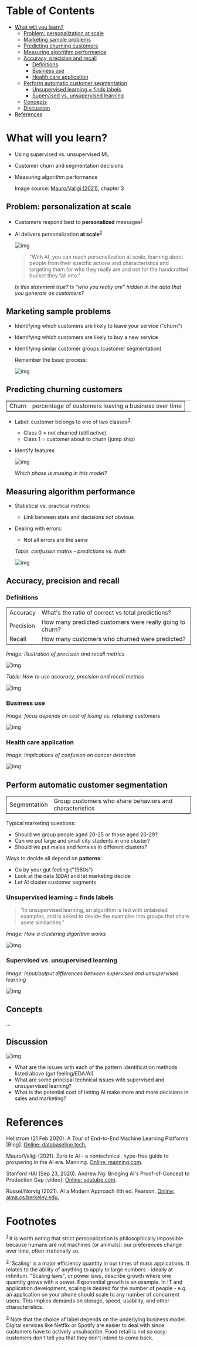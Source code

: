 
# Table of Contents

-   [What will you learn?](#orgcee987b)
    -   [Problem: personalization at scale](#org03b035f)
    -   [Marketing sample problems](#org7a3cd89)
    -   [Predicting churning customers](#org109b3d7)
    -   [Measuring algorithm performance](#org5662ac3)
    -   [Accuracy, precision and recall](#org0311811)
        -   [Definitions](#org8432080)
        -   [Business use](#orgc8053dc)
        -   [Health care application](#org9bb84b1)
    -   [Perform automatic customer segmentation](#org109c6ac)
        -   [Unsupervised learning = finds labels](#org01e44c3)
        -   [Supervised vs. unsupervised learning](#orgf4dfbd0)
    -   [Concepts](#orgc92bdfc)
    -   [Discussion](#orgda459db)
-   [References](#orgcdc281b)



<a id="orgcee987b"></a>

# What will you learn?

-   Using supervised vs. unsupervised ML
-   Customer churn and segmentation decisions
-   Measuring algorithm performance
    
    Image source: [Mauro/Valigi (2021)](#orgcb9fdcd), chapter 3


<a id="org03b035f"></a>

## Problem: personalization at scale

-   Customers respond best to **personalized** messages<sup><a id="fnr.1" class="footref" href="#fn.1">1</a></sup>
-   AI delivers personalization **at scale**<sup><a id="fnr.2" class="footref" href="#fn.2">2</a></sup>
    
    ![img](./img/segmentation.png)
    
    > "With AI, you can reach personalization at scale, learning about
    > people from their specific actions and characteristics and targeting
    > them for who they really are and not for the handcrafted bucket they
    > fall into."
    
    *Is this statement true? Is "who you really are" hidden in the
    data that you generate as customers?*


<a id="org7a3cd89"></a>

## Marketing sample problems

-   Identifying which customers are likely to leave your service
    ("churn")
-   Identifying which customers are likely to buy a new service
-   Identifying simlar customer groups (customer segmentation)
    
    Remember the basic process:
    
    ![img](./img/ml.png)


<a id="org109b3d7"></a>

## Predicting churning customers

<table border="2" cellspacing="0" cellpadding="6" rules="groups" frame="hsides">


<colgroup>
<col  class="org-left" />

<col  class="org-left" />
</colgroup>
<tbody>
<tr>
<td class="org-left">Churn</td>
<td class="org-left">percentage of customers leaving a business over time</td>
</tr>
</tbody>
</table>

-   Label: customer belongs to one of two classes<sup><a id="fnr.3" class="footref" href="#fn.3">3</a></sup>:
    -   Class 0 = not churned (still active)
    -   Class 1 = customer about to churn (jump ship)
-   Identify features
    
    ![img](./img/ml1.png)
    
    *Which phase is missing in this model?*


<a id="org5662ac3"></a>

## Measuring algorithm performance

-   Statistical vs. practical metrics:
    -   Link between stats and decisions not obvious
-   Dealing with errors:
    
    -   Not all errors are the same
    
    *Table: confusion matrix - predictions vs. truth*
    
    ![img](./img/confusion.png)


<a id="org0311811"></a>

## Accuracy, precision and recall


<a id="org8432080"></a>

### Definitions

<table border="2" cellspacing="0" cellpadding="6" rules="groups" frame="hsides">


<colgroup>
<col  class="org-left" />

<col  class="org-left" />
</colgroup>
<tbody>
<tr>
<td class="org-left">Accuracy</td>
<td class="org-left">What's the ratio of correct vs total predictions?</td>
</tr>


<tr>
<td class="org-left">Precision</td>
<td class="org-left">How many predicted customers were really going to churn?</td>
</tr>


<tr>
<td class="org-left">Recall</td>
<td class="org-left">How many customers who churned were predicted?</td>
</tr>
</tbody>
</table>

*Image: illustration of precision and recall metrics*

![img](./img/precisionrecall.png)

*Table: How to use accuracy, precision and recall metrics*

![img](./img/metrics.png)


<a id="orgc8053dc"></a>

### Business use

*Image: focus depends on cost of losing vs. retaining customers*

![img](./img/business.png)


<a id="org9bb84b1"></a>

### Health care application

*Image: Implications of confusion on cancer detection*

![img](./img/cost.png)


<a id="org109c6ac"></a>

## Perform automatic customer segmentation

<table border="2" cellspacing="0" cellpadding="6" rules="groups" frame="hsides">


<colgroup>
<col  class="org-left" />

<col  class="org-left" />
</colgroup>
<tbody>
<tr>
<td class="org-left">Segmentation</td>
<td class="org-left">Group customers who share behaviors and characteristics</td>
</tr>
</tbody>
</table>

Typical marketing questions:

-   Should we group people aged 20-25 or those aged 20-29?
-   Can we put large and small city students in one cluster?
-   Should we put males and females in different clusters?

Ways to decide all depend on **patterns**:

-   Go by your gut feeling ("1980s")
-   Look at the data (EDA) and let marketing decide
-   Let AI cluster customer segments


<a id="org01e44c3"></a>

### Unsupervised learning = finds labels

> "In unsupervised learning, an algorithm is fed with unlabeled
> examples, and is asked to devide the examples into groups that
> share some similarities."

*Image: How a clustering algorithm works*

![img](./img/clustering.png)


<a id="orgf4dfbd0"></a>

### Supervised vs. unsupervised learning

*Image: Input/output differences between supervised and
unsupervised learning*

![img](./img/difference.png)


<a id="orgc92bdfc"></a>

## Concepts

&#x2026;


<a id="orgda459db"></a>

## Discussion

![img](./img/discussion.gif)

-   What are the issues with each of the pattern identification
    methods listed above (gut feeling/EDA/AI)
-   What are some principal technical issues with supervised and
    unsupervised learning?
-   What is the potential cost of letting AI make more and more
    decisions in sales and marketing?


<a id="orgcdc281b"></a>

# References

<a id="org38ac8ba"></a> Hellstrom (21 Feb 2020). A Tour of End-to-End Machine
Learning Platforms [Blog]. [Online: databaseline.tech.](https://databaseline.tech/a-tour-of-end-to-end-ml-platforms/)

<a id="orgcb9fdcd"></a> Mauro/Valigi (2021). Zero to AI - a nontechnical,
hype-free guide to prospering in the AI era. Manning. [Online:
manning.com](https://www.manning.com/books/zero-to-ai).

<a id="orge70d617"></a> Stanford HAI (Sep 23, 2020). Andrew Ng: Bridging AI's
Proof-of-Concept to Production Gap [video]. [Online: youtube.com](https://youtu.be/tsPuVAMaADY).

<a id="org262a5d7"></a> Russel/Norvig (2021). AI a Modern Approach 4th
ed. Pearson. [Online: aima.cs.berkeley.edu.](http://aima.cs.berkeley.edu/)


# Footnotes

<sup><a id="fn.1" href="#fnr.1">1</a></sup> It is worth noting that strict personalization is
philosophically impossible because humans are not machines (or
animals): our preferences change over time, often irrationally so.

<sup><a id="fn.2" href="#fnr.2">2</a></sup> 'Scaling' is a major efficiency quantity in our times of mass
applications. It relates to the ability of anything to apply to large
numbers - ideally at infinitum. "Scaling laws", or power laws,
describe growth where one quantity grows with a power. Exponential
growth is an example. In IT and application development, scaling is
desired for the number of people - e.g. an application on your phone
should scale to any number of concurrent users. This implies demands
on storage, speed, usability, and other characteristics.

<sup><a id="fn.3" href="#fnr.3">3</a></sup> Note that the choice of label depends on the underlying business
model. Digital services like Netflix or Spotify are easier to deal
with since customers have to actively unsubscribe. Food retail is not
so easy: customers don't tell you that they don't intend to come
back.
